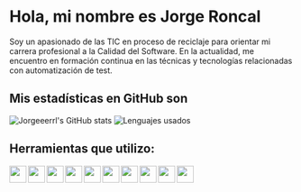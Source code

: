 # Hola, mi nombre es Jorge Roncal

Soy un apasionado de las TIC en proceso de reciclaje para orientar mi carrera profesional a la Calidad del Software. En la actualidad, me encuentro en formación continua en las técnicas y tecnologías relacionadas con automatización de test.

## Mis estadísticas en GitHub son

![Jorgeeerrl's GitHub stats](https://github-readme-stats.vercel.app/api?username=Jorgeeerrl&show_icons=true&theme=gruvbox)
![Lenguajes usados](https://github-readme-stats.vercel.app/api/top-langs/?username=Jorgeeerrl)


## Herramientas que utilizo:

<img align="left" src="https://raw.githubusercontent.com/jmnote/z-icons/master/svg/git.svg" width="30" height="30" />
<img align="left" src="https://raw.githubusercontent.com/jmnote/z-icons/master/svg/github.svg" width="30" height="30" />
<img align="left" src="https://github.com/Jorgeeerrl/z-icons/blob/master/svg/python.svg" width="30" height="30" />
<img align="left" src="https://cdn.jsdelivr.net/gh/devicons/devicon@latest/icons/azuredevops/azuredevops-original.svg" width="30" height="30"/>
<img align="left" src="https://cdn.jsdelivr.net/gh/devicons/devicon@latest/icons/vscode/vscode-original.svg" width="30" height="30" />
<img align="left" src="https://cdn.jsdelivr.net/gh/devicons/devicon@latest/icons/sonarqube/sonarqube-original.svg" width="30" height="30"/>
<img align="left" src="https://cdn.jsdelivr.net/gh/devicons/devicon@latest/icons/cypressio/cypressio-original.svg" width="30" height="30"/>
<img align="left" src="https://cdn.jsdelivr.net/gh/devicons/devicon@latest/icons/pytest/pytest-original-wordmark.svg" width="30" height="30"/>
<img align="left" src="https://cdn.jsdelivr.net/gh/devicons/devicon@latest/icons/pycharm/pycharm-original.svg" width="30" height="30"/>
<img align="left" src="https://cdn.jsdelivr.net/gh/devicons/devicon@latest/icons/selenium/selenium-original.svg" width="30" height="30"/>



<br />







<!---
Jorgeeerrl/Jorgeeerrl is a ✨ special ✨ repository because its `README.md` (this file) appears on your GitHub profile.
You can click the Preview link to take a look at your changes.
--->
